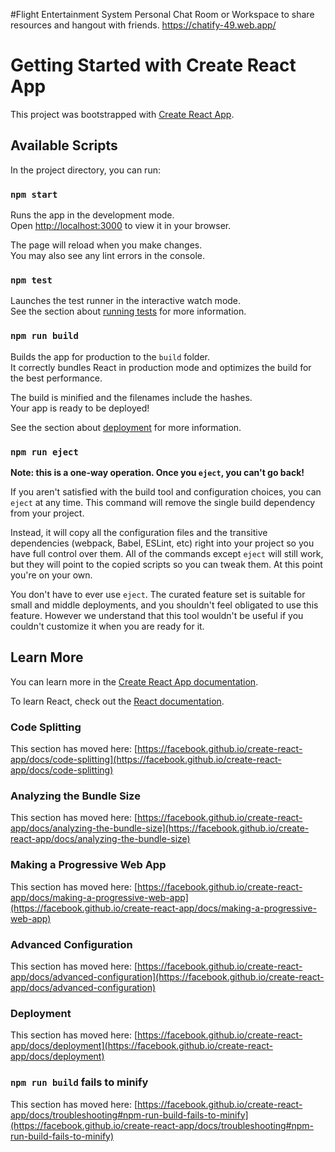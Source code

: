 #Flight Entertainment System
Personal Chat Room or Workspace to share resources and hangout with friends.
https://chatify-49.web.app/







# Getting Started with Create React App

This project was bootstrapped with [Create React App](https://github.com/facebook/create-react-app).

## Available Scripts

In the project directory, you can run:

### `npm start`

Runs the app in the development mode.\
Open [http://localhost:3000](http://localhost:3000) to view it in your browser.

The page will reload when you make changes.\
You may also see any lint errors in the console.

### `npm test`

Launches the test runner in the interactive watch mode.\
See the section about [running tests](https://facebook.github.io/create-react-app/docs/running-tests) for more information.

### `npm run build`

Builds the app for production to the `build` folder.\
It correctly bundles React in production mode and optimizes the build for the best performance.

The build is minified and the filenames include the hashes.\
Your app is ready to be deployed!

See the section about [deployment](https://facebook.github.io/create-react-app/docs/deployment) for more information.

### `npm run eject`

**Note: this is a one-way operation. Once you `eject`, you can't go back!**

If you aren't satisfied with the build tool and configuration choices, you can `eject` at any time. This command will remove the single build dependency from your project.

Instead, it will copy all the configuration files and the transitive dependencies (webpack, Babel, ESLint, etc) right into your project so you have full control over them. All of the commands except `eject` will still work, but they will point to the copied scripts so you can tweak them. At this point you're on your own.

You don't have to ever use `eject`. The curated feature set is suitable for small and middle deployments, and you shouldn't feel obligated to use this feature. However we understand that this tool wouldn't be useful if you couldn't customize it when you are ready for it.

## Learn More

You can learn more in the [Create React App documentation](https://facebook.github.io/create-react-app/docs/getting-started).

To learn React, check out the [React documentation](https://reactjs.org/).

### Code Splitting

This section has moved here: [https://facebook.github.io/create-react-app/docs/code-splitting](https://facebook.github.io/create-react-app/docs/code-splitting)

### Analyzing the Bundle Size

This section has moved here: [https://facebook.github.io/create-react-app/docs/analyzing-the-bundle-size](https://facebook.github.io/create-react-app/docs/analyzing-the-bundle-size)

### Making a Progressive Web App

This section has moved here: [https://facebook.github.io/create-react-app/docs/making-a-progressive-web-app](https://facebook.github.io/create-react-app/docs/making-a-progressive-web-app)

### Advanced Configuration

This section has moved here: [https://facebook.github.io/create-react-app/docs/advanced-configuration](https://facebook.github.io/create-react-app/docs/advanced-configuration)

### Deployment

This section has moved here: [https://facebook.github.io/create-react-app/docs/deployment](https://facebook.github.io/create-react-app/docs/deployment)

### `npm run build` fails to minify

This section has moved here: [https://facebook.github.io/create-react-app/docs/troubleshooting#npm-run-build-fails-to-minify](https://facebook.github.io/create-react-app/docs/troubleshooting#npm-run-build-fails-to-minify)



  <!-- fetchTrending: `/trending/all/week?api_key=${API_KEY}&language=en-US`,
    fetchNetflixOriginals: `/discover/tv?api_key=${API_KEY}&with_networks=213`,
    fetchActionAndAdventureSeries: `/discover/tv?api_key=${API_KEY}&with_genres=10759`,
    fetchAnimationSeries: `/discover/tv?api_key=${API_KEY}&with_genres=16`,
    fetchComedySeries: `/discover/tv?api_key=${API_KEY}&with_genres=35`,
    fetchCrimeSeries: `/discover/tv?api_key=${API_KEY}&with_genres=80`,
    fetchDocumentarySeries: `/discover/tv?api_key=${API_KEY}&with_genres=99`,
    fetchDramaSeries: `/discover/tv?api_key=${API_KEY}&with_genres=18`,
    fetchFamilySeries: `/discover/tv?api_key=${API_KEY}&with_genres=10751`,
    fetchKidsSeries: `/discover/tv?api_key=${API_KEY}&with_genres=10762`,
    fetchMysterySeries: `/discover/tv?api_key=${API_KEY}&with_genres=9648`,
    fetchNewsSeries: `/discover/tv?api_key=${API_KEY}&with_genres=10763`,
    fetchRealitySeries: `/discover/tv?api_key=${API_KEY}&with_genres=10764`,
    fetchScifiSeries: `/discover/tv?api_key=${API_KEY}&with_genres=10765`,
    fetchSoapSeries: `/discover/tv?api_key=${API_KEY}&with_genres=10766`,
    fetchTalkSeries: `/discover/tv?api_key=${API_KEY}&with_genres=10767`,
    fetchWarAndPoliticsSeries: `/discover/tv?api_key=${API_KEY}&with_genres=10768`,
    fetchWesternSeries: `/discover/tv?api_key=${API_KEY}&with_genres=37`,

    fetchTopRated: `/movie/top_rated?api_key=${API_KEY}&language=en-US`,
    fetchActionMovies: `/discover/movie?api_key=${API_KEY}&with_genres=28`,
    fetchAdventureMovies: `/discover/movie?api_key=${API_KEY}&with_genres=12`,
    fetchAnimationMovies: `/discover/movie?api_key=${API_KEY}&with_genres=16`,
    fetchComedyMovies: `/discover/movie?api_key=${API_KEY}&with_genres=35`,
    fetchCrimeMovies: `/discover/movie?api_key=${API_KEY}&with_genres=80`,
    fetchDocumentaries: `/discover/movie?api_key=${API_KEY}&with_genres=99`,
    fetchDramaMovies: `/discover/movie?api_key=${API_KEY}&with_genres=18`,
    fetchFamilyMovies: `/discover/movie?api_key=${API_KEY}&with_genres=10751`,
    fetchFantasyMovies: `/discover/movie?api_key=${API_KEY}&with_genres=14`,
    fetchHistoryMovies: `/discover/movie?api_key=${API_KEY}&with_genres=36`,
    fetchHorrorMovies: `/discover/movie?api_key=${API_KEY}&with_genres=27`,
    fetchMusicMovies: `/discover/movie?api_key=${API_KEY}&with_genres=10402`,
    fetchMysteryMovies: `/discover/movie?api_key=${API_KEY}&with_genres=9648`,
    fetchRomanceMovies: `/discover/movie?api_key=${API_KEY}&with_genres=10749`,
    fetchScifiMovies: `/discover/movie?api_key=${API_KEY}&with_genres=878`,
    fetchTvMovies: `/discover/movie?api_key=${API_KEY}&with_genres=10770`,
    fetchThrillerMovies: `/discover/movie?api_key=${API_KEY}&with_genres=53`,
    fetchWarMovies: `/discover/movie?api_key=${API_KEY}&with_genres=10752`,
    fetchWesternMovies: `/discover/movie?api_key=${API_KEY}&with_genres=37`, -->
